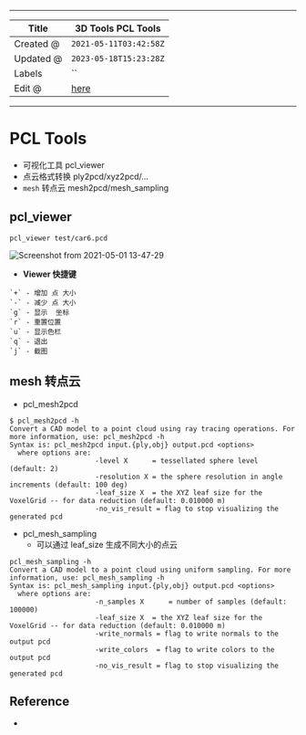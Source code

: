 -----

| Title     | 3D Tools PCL Tools                                   |
| --------- | ---------------------------------------------------- |
| Created @ | `2021-05-11T03:42:58Z`                               |
| Updated @ | `2023-05-18T15:23:28Z`                               |
| Labels    | \`\`                                                 |
| Edit @    | [here](https://github.com/junxnone/aiwiki/issues/81) |

-----

# PCL Tools

  - 可视化工具 pcl\_viewer
  - 点云格式转换 ply2pcd/xyz2pcd/...
  - `mesh` 转点云 mesh2pcd/mesh\_sampling

## pcl\_viewer

    pcl_viewer test/car6.pcd

![Screenshot from 2021-05-01
13-47-29](media/68b39706df7398c5f2fea796e9f8fb785372cb70.png)

  - **Viewer 快捷键**

<!-- end list -->

    `+` - 增加 点 大小
    `-` - 减少 点 大小
    `g` - 显示  坐标
    `r` - 重置位置
    `u` - 显示色栏
    `q` - 退出
    `j` - 截图

## mesh 转点云

  - pcl\_mesh2pcd

<!-- end list -->

    $ pcl_mesh2pcd -h
    Convert a CAD model to a point cloud using ray tracing operations. For more information, use: pcl_mesh2pcd -h
    Syntax is: pcl_mesh2pcd input.{ply,obj} output.pcd <options>
      where options are:
                         -level X      = tessellated sphere level (default: 2)
                         -resolution X = the sphere resolution in angle increments (default: 100 deg)
                         -leaf_size X  = the XYZ leaf size for the VoxelGrid -- for data reduction (default: 0.010000 m)
                         -no_vis_result = flag to stop visualizing the generated pcd

  - pcl\_mesh\_sampling
      - 可以通过 leaf\_size 生成不同大小的点云

<!-- end list -->

    pcl_mesh_sampling -h
    Convert a CAD model to a point cloud using uniform sampling. For more information, use: pcl_mesh_sampling -h
    Syntax is: pcl_mesh_sampling input.{ply,obj} output.pcd <options>
      where options are:
                         -n_samples X      = number of samples (default: 100000)
                         -leaf_size X  = the XYZ leaf size for the VoxelGrid -- for data reduction (default: 0.010000 m)
                         -write_normals = flag to write normals to the output pcd
                         -write_colors  = flag to write colors to the output pcd
                         -no_vis_result = flag to stop visualizing the generated pcd

## Reference

  - []()

